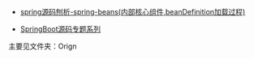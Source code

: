 - [spring源码刨析-spring-beans(内部核心组件,beanDefinition加载过程)](<https://mp.weixin.qq.com/s?__biz=MzI0NjM4MTc0Ng==&mid=2247486045&idx=1&sn=d7204df13581788e4dd8754238a46b2f&chksm=e9416780de36ee964308a609212a2f8cccc61026a2758b671fcee7767ccb9035ce14867637bd&mpshare=1&scene=23&srcid=&sharer_sharetime=1583175754578&sharer_shareid=e6d90aec84add5cf004cb1ab6979727c#rd>)

- [SpringBoot源码专题系列](<http://mp.weixin.qq.com/mp/homepage?__biz=MzAwMDczMjMwOQ==&hid=2&sn=3e0ef28a501a70c3cf7ff90564eb4b43&scene=18#wechat_redirect>)



主要见文件夹：Orign